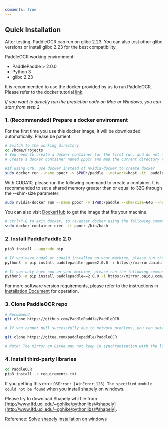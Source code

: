 ```yaml
---
comments: true
---
```


## Quick Installation

After testing, PaddleOCR can run on glibc 2.23. You can also test other glibc versions or install glibc 2.23 for the best compatibility.

PaddleOCR working environment:

- PaddlePaddle > 2.0.0
- Python 3
- glibc 2.23

It is recommended to use the docker provided by us to run PaddleOCR. Please refer to the docker tutorial [link](https://www.runoob.com/docker/docker-tutorial.html/).

*If you want to directly run the prediction code on Mac or Windows, you can start from step 2.*

### 1. (Recommended) Prepare a docker environment

For the first time you use this docker image, it will be downloaded automatically. Please be patient.

```bash linenums="1"
# Switch to the working directory
cd /home/Projects
# You need to create a docker container for the first run, and do not need to run the current command when you run it again
# Create a docker container named ppocr and map the current directory to the /paddle directory of the container

#If using CPU, use docker instead of nvidia-docker to create docker
sudo docker run --name ppocr -v $PWD:/paddle --network=host -it  paddlepaddle/paddle:latest-dev-cuda10.1-cudnn7-gcc82  /bin/bash
```

With CUDA10, please run the following command to create a container.
It is recommended to set a shared memory greater than or equal to 32G through the --shm-size parameter:

```bash linenums="1"
sudo nvidia-docker run --name ppocr -v $PWD:/paddle --shm-size=64G --network=host -it paddlepaddle/paddle:latest-dev-cuda10.1-cudnn7-gcc82 /bin/bash
```

You can also visit [DockerHub](https://hub.docker.com/r/paddlepaddle/paddle/tags/) to get the image that fits your machine.

```bash linenums="1"
# ctrl+P+Q to exit docker, to re-enter docker using the following command:
sudo docker container exec -it ppocr /bin/bash
```

### 2. Install PaddlePaddle 2.0

```bash linenums="1"
pip3 install --upgrade pip

# If you have cuda9 or cuda10 installed on your machine, please run the following command to install
python3 -m pip install paddlepaddle-gpu==2.0.0 -i https://mirror.baidu.com/pypi/simple

# If you only have cpu on your machine, please run the following command to install
python3 -m pip install paddlepaddle==2.0.0 -i https://mirror.baidu.com/pypi/simple
```

For more software version requirements, please refer to the instructions in [Installation Document](https://www.paddlepaddle.org.cn/install/quick) for operation.

### 3. Clone PaddleOCR repo

```bash linenums="1"
# Recommend
git clone https://github.com/PaddlePaddle/PaddleOCR

# If you cannot pull successfully due to network problems, you can switch to the mirror hosted on Gitee:

git clone https://gitee.com/paddlepaddle/PaddleOCR

# Note: The mirror on Gitee may not keep in synchronization with the latest update with the project on GitHub. There might be a delay of 3-5 days. Please try GitHub at first.
```

### 4. Install third-party libraries

```bash linenums="1"
cd PaddleOCR
pip3 install -r requirements.txt
```

If you getting this error `OSError: [WinError 126] The specified module could not be found` when you install shapely on windows.

Please try to download Shapely whl file from [http://www.lfd.uci.edu/~gohlke/pythonlibs/#shapely](http://www.lfd.uci.edu/~gohlke/pythonlibs/#shapely).

Reference: [Solve shapely installation on windows](https://stackoverflow.com/questions/44398265/install-shapely-oserror-winerror-126-the-specified-module-could-not-be-found)
